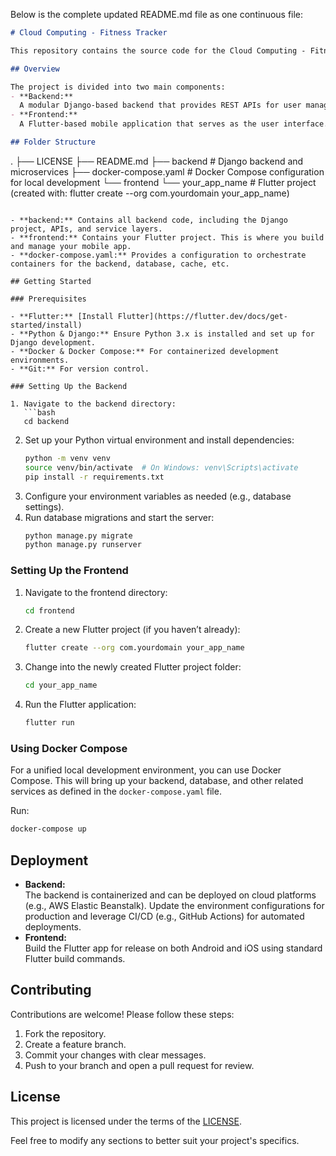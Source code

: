 Below is the complete updated README.md file as one continuous file:

```markdown
# Cloud Computing - Fitness Tracker

This repository contains the source code for the Cloud Computing - Fitness Tracker project—a scalable mobile fitness tracking application designed to log workouts, monitor health metrics, and provide personalized workout recommendations.

## Overview

The project is divided into two main components:
- **Backend:**  
  A modular Django-based backend that provides REST APIs for user management, workout logging, analytics, leaderboards, and workout recommendations. It leverages PostgreSQL for structured data, Redis for caching, and Docker for containerized deployment.
- **Frontend:**  
  A Flutter-based mobile application that serves as the user interface. The app allows users to track their workouts, view analytics, and receive recommendations.

## Folder Structure

```
.
├── LICENSE
├── README.md
├── backend              # Django backend and microservices
├── docker-compose.yaml  # Docker Compose configuration for local development
└── frontend
    └── your_app_name    # Flutter project (created with: flutter create --org com.yourdomain your_app_name)
```

- **backend:** Contains all backend code, including the Django project, APIs, and service layers.
- **frontend:** Contains your Flutter project. This is where you build and manage your mobile app.
- **docker-compose.yaml:** Provides a configuration to orchestrate containers for the backend, database, cache, etc.

## Getting Started

### Prerequisites

- **Flutter:** [Install Flutter](https://flutter.dev/docs/get-started/install)
- **Python & Django:** Ensure Python 3.x is installed and set up for Django development.
- **Docker & Docker Compose:** For containerized development environments.
- **Git:** For version control.

### Setting Up the Backend

1. Navigate to the backend directory:
   ```bash
   cd backend
   ```
2. Set up your Python virtual environment and install dependencies:
   ```bash
   python -m venv venv
   source venv/bin/activate  # On Windows: venv\Scripts\activate
   pip install -r requirements.txt
   ```
3. Configure your environment variables as needed (e.g., database settings).
4. Run database migrations and start the server:
   ```bash
   python manage.py migrate
   python manage.py runserver
   ```

### Setting Up the Frontend

1. Navigate to the frontend directory:
   ```bash
   cd frontend
   ```
2. Create a new Flutter project (if you haven’t already):
   ```bash
   flutter create --org com.yourdomain your_app_name
   ```
3. Change into the newly created Flutter project folder:
   ```bash
   cd your_app_name
   ```
4. Run the Flutter application:
   ```bash
   flutter run
   ```

### Using Docker Compose

For a unified local development environment, you can use Docker Compose. This will bring up your backend, database, and other related services as defined in the `docker-compose.yaml` file.

Run:
```bash
docker-compose up
```

## Deployment

- **Backend:**  
  The backend is containerized and can be deployed on cloud platforms (e.g., AWS Elastic Beanstalk). Update the environment configurations for production and leverage CI/CD (e.g., GitHub Actions) for automated deployments.
- **Frontend:**  
  Build the Flutter app for release on both Android and iOS using standard Flutter build commands.

## Contributing

Contributions are welcome! Please follow these steps:
1. Fork the repository.
2. Create a feature branch.
3. Commit your changes with clear messages.
4. Push to your branch and open a pull request for review.

## License

This project is licensed under the terms of the [LICENSE](./LICENSE).

Feel free to modify any sections to better suit your project's specifics.